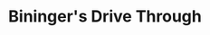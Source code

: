 ---
title: "Bininger's Drive Through"
url: /lancaster/biningers-drive-through/
shop: Spirituosen
---